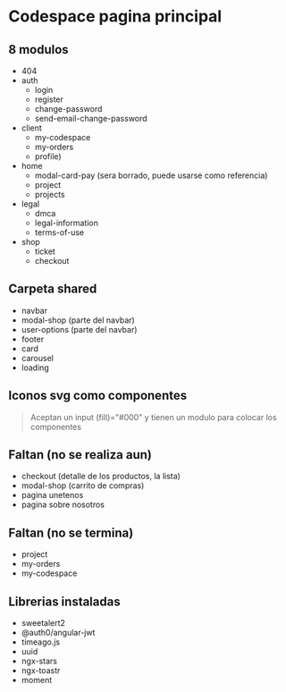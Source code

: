 # Codespace pagina principal

## 8 modulos

- 404
- auth
  - login
  - register
  - change-password
  - send-email-change-password
- client
  - my-codespace
  - my-orders
  - profile)
- home
  - modal-card-pay (sera borrado, puede usarse como referencia)
  - project
  - projects
- legal
  - dmca
  - legal-information
  - terms-of-use
- shop
  - ticket
  - checkout

## Carpeta shared

- navbar
- modal-shop (parte del navbar)
- user-options (parte del navbar)
- footer
- card
- carousel
- loading

## Iconos svg como componentes

> Aceptan un input (fill)="#000" y tienen un modulo para colocar los componentes

## Faltan (no se realiza aun)

- checkout (detalle de los productos, la lista)
- modal-shop (carrito de compras)
- pagina unetenos
- pagina sobre nosotros

## Faltan (no se termina)

- project
- my-orders
- my-codespace

## Librerias instaladas

- sweetalert2
- @auth0/angular-jwt
- timeago.js
- uuid
- ngx-stars
- ngx-toastr
- moment
